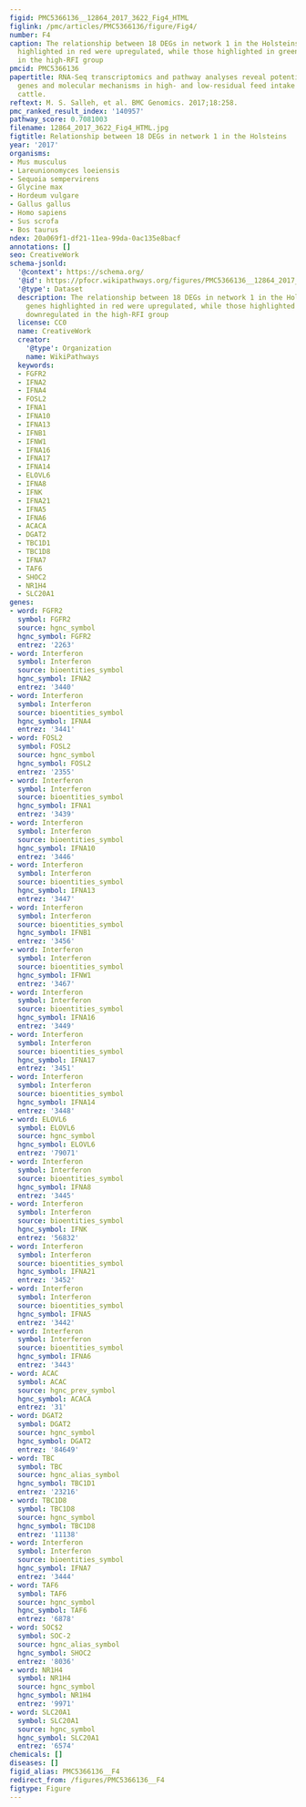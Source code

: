 ```yaml
---
figid: PMC5366136__12864_2017_3622_Fig4_HTML
figlink: /pmc/articles/PMC5366136/figure/Fig4/
number: F4
caption: The relationship between 18 DEGs in network 1 in the Holsteins. The genes
  highlighted in red were upregulated, while those highlighted in green were downregulated
  in the high-RFI group
pmcid: PMC5366136
papertitle: RNA-Seq transcriptomics and pathway analyses reveal potential regulatory
  genes and molecular mechanisms in high- and low-residual feed intake in Nordic dairy
  cattle.
reftext: M. S. Salleh, et al. BMC Genomics. 2017;18:258.
pmc_ranked_result_index: '140957'
pathway_score: 0.7081003
filename: 12864_2017_3622_Fig4_HTML.jpg
figtitle: Relationship between 18 DEGs in network 1 in the Holsteins
year: '2017'
organisms:
- Mus musculus
- Lareunionomyces loeiensis
- Sequoia sempervirens
- Glycine max
- Hordeum vulgare
- Gallus gallus
- Homo sapiens
- Sus scrofa
- Bos taurus
ndex: 20a069f1-df21-11ea-99da-0ac135e8bacf
annotations: []
seo: CreativeWork
schema-jsonld:
  '@context': https://schema.org/
  '@id': https://pfocr.wikipathways.org/figures/PMC5366136__12864_2017_3622_Fig4_HTML.html
  '@type': Dataset
  description: The relationship between 18 DEGs in network 1 in the Holsteins. The
    genes highlighted in red were upregulated, while those highlighted in green were
    downregulated in the high-RFI group
  license: CC0
  name: CreativeWork
  creator:
    '@type': Organization
    name: WikiPathways
  keywords:
  - FGFR2
  - IFNA2
  - IFNA4
  - FOSL2
  - IFNA1
  - IFNA10
  - IFNA13
  - IFNB1
  - IFNW1
  - IFNA16
  - IFNA17
  - IFNA14
  - ELOVL6
  - IFNA8
  - IFNK
  - IFNA21
  - IFNA5
  - IFNA6
  - ACACA
  - DGAT2
  - TBC1D1
  - TBC1D8
  - IFNA7
  - TAF6
  - SHOC2
  - NR1H4
  - SLC20A1
genes:
- word: FGFR2
  symbol: FGFR2
  source: hgnc_symbol
  hgnc_symbol: FGFR2
  entrez: '2263'
- word: Interferon
  symbol: Interferon
  source: bioentities_symbol
  hgnc_symbol: IFNA2
  entrez: '3440'
- word: Interferon
  symbol: Interferon
  source: bioentities_symbol
  hgnc_symbol: IFNA4
  entrez: '3441'
- word: FOSL2
  symbol: FOSL2
  source: hgnc_symbol
  hgnc_symbol: FOSL2
  entrez: '2355'
- word: Interferon
  symbol: Interferon
  source: bioentities_symbol
  hgnc_symbol: IFNA1
  entrez: '3439'
- word: Interferon
  symbol: Interferon
  source: bioentities_symbol
  hgnc_symbol: IFNA10
  entrez: '3446'
- word: Interferon
  symbol: Interferon
  source: bioentities_symbol
  hgnc_symbol: IFNA13
  entrez: '3447'
- word: Interferon
  symbol: Interferon
  source: bioentities_symbol
  hgnc_symbol: IFNB1
  entrez: '3456'
- word: Interferon
  symbol: Interferon
  source: bioentities_symbol
  hgnc_symbol: IFNW1
  entrez: '3467'
- word: Interferon
  symbol: Interferon
  source: bioentities_symbol
  hgnc_symbol: IFNA16
  entrez: '3449'
- word: Interferon
  symbol: Interferon
  source: bioentities_symbol
  hgnc_symbol: IFNA17
  entrez: '3451'
- word: Interferon
  symbol: Interferon
  source: bioentities_symbol
  hgnc_symbol: IFNA14
  entrez: '3448'
- word: ELOVL6
  symbol: ELOVL6
  source: hgnc_symbol
  hgnc_symbol: ELOVL6
  entrez: '79071'
- word: Interferon
  symbol: Interferon
  source: bioentities_symbol
  hgnc_symbol: IFNA8
  entrez: '3445'
- word: Interferon
  symbol: Interferon
  source: bioentities_symbol
  hgnc_symbol: IFNK
  entrez: '56832'
- word: Interferon
  symbol: Interferon
  source: bioentities_symbol
  hgnc_symbol: IFNA21
  entrez: '3452'
- word: Interferon
  symbol: Interferon
  source: bioentities_symbol
  hgnc_symbol: IFNA5
  entrez: '3442'
- word: Interferon
  symbol: Interferon
  source: bioentities_symbol
  hgnc_symbol: IFNA6
  entrez: '3443'
- word: ACAC
  symbol: ACAC
  source: hgnc_prev_symbol
  hgnc_symbol: ACACA
  entrez: '31'
- word: DGAT2
  symbol: DGAT2
  source: hgnc_symbol
  hgnc_symbol: DGAT2
  entrez: '84649'
- word: TBC
  symbol: TBC
  source: hgnc_alias_symbol
  hgnc_symbol: TBC1D1
  entrez: '23216'
- word: TBC1D8
  symbol: TBC1D8
  source: hgnc_symbol
  hgnc_symbol: TBC1D8
  entrez: '11138'
- word: Interferon
  symbol: Interferon
  source: bioentities_symbol
  hgnc_symbol: IFNA7
  entrez: '3444'
- word: TAF6
  symbol: TAF6
  source: hgnc_symbol
  hgnc_symbol: TAF6
  entrez: '6878'
- word: SOC$2
  symbol: SOC-2
  source: hgnc_alias_symbol
  hgnc_symbol: SHOC2
  entrez: '8036'
- word: NR1H4
  symbol: NR1H4
  source: hgnc_symbol
  hgnc_symbol: NR1H4
  entrez: '9971'
- word: SLC20A1
  symbol: SLC20A1
  source: hgnc_symbol
  hgnc_symbol: SLC20A1
  entrez: '6574'
chemicals: []
diseases: []
figid_alias: PMC5366136__F4
redirect_from: /figures/PMC5366136__F4
figtype: Figure
---
```

